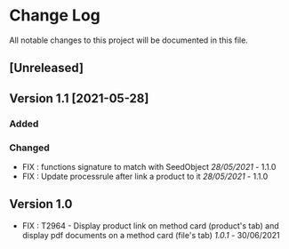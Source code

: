# Change Log
All notable changes to this project will be documented in this file.

## [Unreleased]

## Version 1.1 [2021-05-28]

### Added

### Changed

- FIX : functions signature to match with SeedObject *28/05/2021* - 1.1.0
- FIX : Update processrule after link a product to it *28/05/2021* - 1.1.0

## Version 1.0
- FIX : T2964 - Display product link on method card (product's tab) and display pdf documents on a method card (file's tab) *1.0.1* - 30/06/2021

